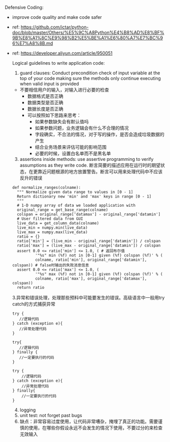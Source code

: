 Defensive Coding:
- improve code quality and make code safer
- ref: https://github.com/ictar/python-doc/blob/master/Others/%E5%9C%A8Python%E4%B8%AD%E8%BF%9B%E8%A1%8C%E9%98%B2%E5%BE%A1%E6%80%A7%E7%BC%96%E7%A8%8B.md
- ref: https://developer.aliyun.com/article/950051

  Logical guidelines to write application code:
  1. guard clauses: Conduct precondition check of input variable at the top of your code making sure the methods only continue executing when valid input is provided
    - 不要相信用户的输入，对输入进行必要的检查
      - 数据格式是否正确
      - 数据类型是否正确
      - 数据长度是否正确
      - 可以按照如下思路来思考：
        - 如果参数缺失会有默认值吗
        - 如果参数问题，业务逻辑会有什么不合理的情况
        - 字段确实，不合法的情况，对于写的操作，是否会造成垃圾数据的产生
        - 结合业务场景来评估可能的影响范围
        - 必要的时候，设置白名单而不是黑名单
  3.  assertions inside methods: use assertive programming to verify assumptions as they write code. 断言简要的描述应用在运行时的期望状态，在更靠近问题根源的地方放置警告。断言可以用来处理代码中不应该反升的错误
  ~~~
  def normalize_ranges(colname):
    """ Normalize given data range to values in [0 - 1]
    Return dictionary new 'min' and 'max' keys in range [0 - 1]
    """
    # 1-D numpy array of data we loaded application with
    original_range = get_base_range(colname)
    colspan = original_range['datamax'] - original_range['datamin']
    # User filtered data from GUI
    live_data = get_column_data(colname)
    live_min = numpy.min(live_data)
    live_max = numpy.max(live_data)
    ratio = {}
    ratio['min'] = (live_min - original_range['datamin']) / colspan
    ratio['max'] = (live_max - original_range['datamin']) / colspan
    assert 0.0 <= ratio['min'] <= 1.0, ( # 返回布尔值
            '"%s" min (%f) not in [0-1] given (%f) colspan (%f)' % (
            colname, ratio['min'], original_range['datamin'], colspan)) # false时输出的失败消息信息
    assert 0.0 <= ratio['max'] <= 1.0, (
            '"%s" max (%f) not in [0-1] given (%f) colspan (%f)' % (
            colname, ratio['max'], original_range['datamax'], colspan))
    return ratio
  ~~~
  3.异常和错误处理，处理那些预料中可能要发生的错误。高级语言中一般用try catch的方式捕获异常
  ~~~
  try {
     //逻辑代码
  } catch (exception e){
     //异常处理代码
  }
   
  try{
     //逻辑代码
  } finally {
     //一定要执行的代码
  }
  
  try {
      //逻辑代码
  } catch (exception e){
      //异常处理代码
  } finally{
      //一定要执行的代码
  }
  ~~~
  4. logging
  5. unit test: not forget past bugs
  6. 缺点：非常容易过度使用，让代码非常嘈杂，掩埋了真正的功能。需要谨慎的使用，在哪些你假设永远不会发生的情况下使用，不要过分的来检查无效输入
